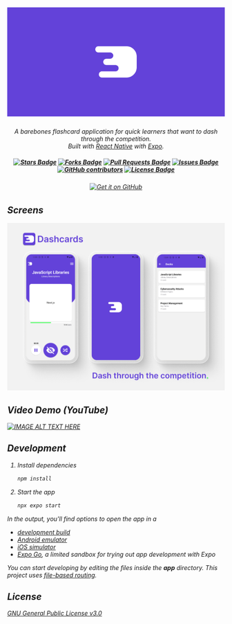 <h1 align="center">
    <img alt="Dashcards" src="./assets/banner.png"> </img>
</h1>

<p align="center">
  <i>A barebones flashcard application for quick learners that want to dash through the competition.</i><br>
  <i>Built with <a href="https://reactnative.dev/">React Native</a> with <a href="https://expo.dev/">Expo</a>.
</p>

<h5 align="center">
  <a href="https://github.com/Luzefiru/dashcards/stargazers"><img src="https://img.shields.io/github/stars/Luzefiru/dashcards" alt="Stars Badge"/></a>
  <a href="https://github.com/Luzefiru/dashcards/network/members"><img src="https://img.shields.io/github/forks/Luzefiru/dashcards" alt="Forks Badge"/></a>
  <a href="https://github.com/Luzefiru/dashcards/pulls"><img src="https://img.shields.io/github/issues-pr/Luzefiru/dashcards" alt="Pull Requests Badge"/></a>
  <a href="https://github.com/Luzefiru/dashcards/issues"><img src="https://img.shields.io/github/issues/Luzefiru/dashcards" alt="Issues Badge"/></a>
  <a href="https://github.com/Luzefiru/dashcards/graphs/contributors"><img alt="GitHub contributors" src="https://img.shields.io/github/contributors/Luzefiru/dashcards?color=2b9348"></a>
  <a href="https://github.com/Luzefiru/dashcards/blob/master/LICENSE"><img src="https://img.shields.io/github/license/Luzefiru/dashcards?color=2b9348" alt="License Badge"/></a>
</h5>

<h6 align="center">
  <a href="https://github.com/Luzefiru/dashcards/releases"><img height=80 alt="Get it on GitHub" src="https://raw.githubusercontent.com/flocke/andOTP/master/assets/badges/get-it-on-github.png" /></a>
</h6>

## Screens

![Screens](./assets/screens.jpg)

## Video Demo (YouTube)

[![IMAGE ALT TEXT HERE](https://img.youtube.com/vi/iSQYONABlpA/0.jpg)](https://www.youtube.com/watch?v=iSQYONABlpA)

## Development

1. Install dependencies

   ```bash
   npm install
   ```

2. Start the app

   ```bash
   npx expo start
   ```

In the output, you'll find options to open the app in a

- [development build](https://docs.expo.dev/develop/development-builds/introduction/)
- [Android emulator](https://docs.expo.dev/workflow/android-studio-emulator/)
- [iOS simulator](https://docs.expo.dev/workflow/ios-simulator/)
- [Expo Go](https://expo.dev/go), a limited sandbox for trying out app development with Expo

You can start developing by editing the files inside the **app** directory. This project uses [file-based routing](https://docs.expo.dev/router/introduction).

## License

[GNU General Public License v3.0](https://github.com/Luzefiru/dashcards/blob/main/LICENSE.md)
